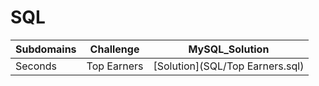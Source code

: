 # SQL
| Subdomains | Challenge  | MySQL_Solution  |
| ------- | --- | --- |
| Seconds | Top Earners | [Solution](SQL/Top Earners.sql)  |
